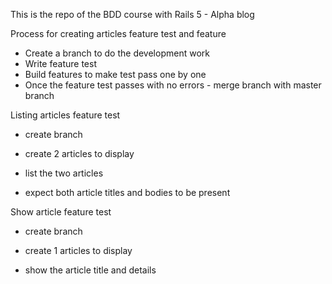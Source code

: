 This is the repo of the BDD course with Rails 5 - Alpha blog

Process for creating articles feature test and feature

- Create a branch to do the development work
- Write feature test
- Build features to make test pass one by one
- Once the feature test passes with no errors - merge branch with master branch

Listing articles feature test

- create branch
- create 2 articles to display

- list the two articles

- expect both article titles and bodies to be present

Show article feature test

- create branch
- create 1 articles to display

- show the article title and details